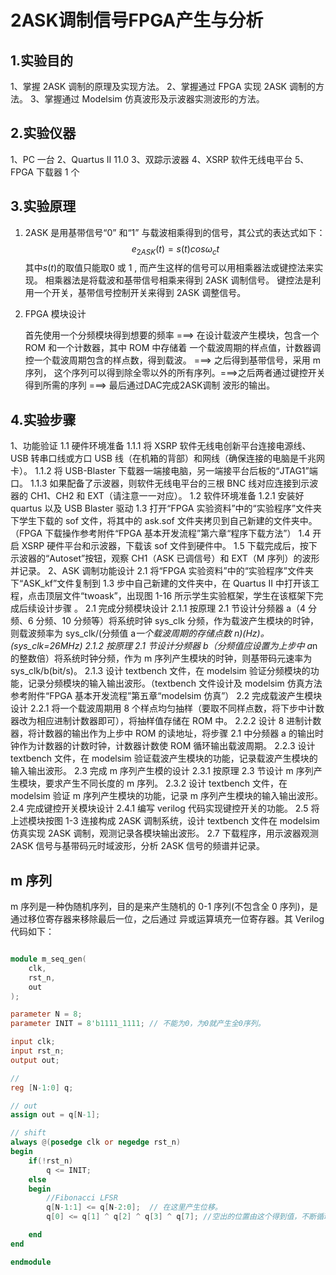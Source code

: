 <h1>2ASK调制信号FPGA产生与分析</h1>

## 1.实验目的

1、掌握 2ASK 调制的原理及实现方法。
2、掌握通过 FPGA 实现 2ASK 调制的方法。
3、掌握通过 Modelsim 仿真波形及示波器实测波形的方法。

## 2.实验仪器

1、PC 一台
2、Quartus II 11.0
3、双踪示波器
4、XSRP 软件无线电平台
5、FPGA 下载器 1 个

## 3.实验原理

1. 2ASK 是用基带信号“0” 和“1” 与载波相乘得到的信号，其公式的表达式如下：
   $$e_{2ASK}(t) = s(t)cos\omega_{c}t$$
   其中$s(t)$的取值只能取$0$ 或 $1$ , 而产生这样的信号可以用相乘器法或键控法来实现。
   相乘器法是将载波和基带信号相乘来得到 2ASK 调制信号。
   键控法是利用一个开关，基带信号控制开关来得到 2ASK 调整信号。

2. FPGA 模块设计
   <p>首先使用一个分频模块得到想要的频率 ===> 在设计载波产生模块，包含一个 ROM 和一个计数器，其中 ROM 中存储着
   一个载波周期的样点值，计数器调控一个载波周期包含的样点数，得到载波。 ===> 之后得到基带信号，采用 m 序列，
   这个序列可以得到除全零以外的所有序列。===>之后两者通过键控开关得到所需的序列 ===> 最后通过DAC完成2ASK调制
   波形的输出。</p>

## 4.实验步骤

1、功能验证
1.1 硬件环境准备
1.1.1 将 XSRP 软件无线电创新平台连接电源线、USB 转串口线或方口 USB 线（在机箱的背部）和网线（确保连接的电脑是千兆网卡）。
1.1.2 将 USB-Blaster 下载器一端接电脑，另一端接平台后板的“JTAG1”端口。
1.1.3 如果配备了示波器，则软件无线电平台的三根 BNC 线对应连接到示波器的 CH1、CH2 和 EXT（请注意一一对应）。
1.2 软件环境准备
1.2.1 安装好 quartus 以及 USB Blaster 驱动
1.3 打开“FPGA 实验资料”中的“实验程序”文件夹下学生下载的 sof 文件，将其中的 ask.sof 文件夹拷贝到自己新建的文件夹中。（FPGA 下载操作参考附件“FPGA 基本开发流程”第六章“程序下载方法”）
1.4 开启 XSRP 硬件平台和示波器，下载该 sof 文件到硬件中。
1.5 下载完成后，按下示波器的“Autoset”按钮，观察 CH1（ASK 已调信号）和 EXT（M 序列）的波形并记录。
2、ASK 调制功能设计
2.1 将“FPGA 实验资料”中的“实验程序”文件夹下“ASK_kf”文件复制到 1.3 步中自己新建的文件夹中，在 Quartus II 中打开该工程，点击顶层文件“twoask”，出现图 1-16 所示学生实验框架，学生在该框架下完成后续设计步骤 。
2.1 完成分频模块设计
2.1.1 按原理 2.1 节设计分频器 a（4 分频、6 分频、10 分频等）将系统时钟 sys_clk 分频，作为载波产生模块的时钟，则载波频率为 sys_clk/(分频值 a*一个载波周期的存储点数 n)(Hz)。(sys_clk=26MHz)
2.1.2 按原理 2.1 节设计分频器 b（分频值应设置为上步中 a*n 的整数倍）将系统时钟分频，作为 m 序列产生模块的时钟，则基带码元速率为 sys_clk/b(bit/s)。
2.1.3 设计 textbench 文件，在 modelsim 验证分频模块的功能，记录分频模块的输入输出波形。（textbench 文件设计及 modelsim 仿真方法参考附件“FPGA 基本开发流程”第五章“modelsim 仿真”）
2.2 完成载波产生模块设计
2.2.1 将一个载波周期用 8 个样点均匀抽样（要取不同样点数，将下步中计数器改为相应进制计数器即可），将抽样值存储在 ROM 中。
2.2.2 设计 8 进制计数器，将计数器的输出作为上步中 ROM 的读地址，将步骤 2.1 中分频器 a 的输出时钟作为计数器的计数时钟，计数器计数使 ROM 循环输出载波周期。
2.2.3 设计 textbench 文件，在 modelsim 验证载波产生模块的功能，记录载波产生模块的输入输出波形。
2.3 完成 m 序列产生模的设计
2.3.1 按原理 2.3 节设计 m 序列产生模块，要求产生不同长度的 m 序列。
2.3.2 设计 textbench 文件，在 modelsim 验证 m 序列产生模块的功能，记录 m 序列产生模块的输入输出波形。
2.4 完成键控开关模块设计
2.4.1 编写 verilog 代码实现键控开关的功能。
2.5 将上述模块按图 1-3 连接构成 2ASK 调制系统，设计 textbench 文件在 modelsim 仿真实现 2ASK 调制，观测记录各模块输出波形。
2.7 下载程序，用示波器观测 2ASK 信号与基带码元时域波形，分析 2ASK 信号的频谱并记录。

## m 序列

m 序列是一种伪随机序列，目的是来产生随机的 0-1 序列(不包含全 0 序列)，是通过移位寄存器来移除最后一位，之后通过
异或运算填充一位寄存器。其 Verilog 代码如下：

```verilog

module m_seq_gen(
    clk,
    rst_n,
    out
);

parameter N = 8;
parameter INIT = 8'b1111_1111; // 不能为0，为0就产生全0序列。

input clk;
input rst_n;
output out;

//
reg [N-1:0] q;

// out
assign out = q[N-1];

// shift
always @(posedge clk or negedge rst_n)
begin
    if(!rst_n)
        q <= INIT;
    else
    begin
        //Fibonacci LFSR
        q[N-1:1] <= q[N-2:0];  // 在这里产生位移。
        q[0] <= q[1] ^ q[2] ^ q[3] ^ q[7]; //空出的位置由这个得到值，不断循环产生伪随机序列。

    end
end

endmodule
```

